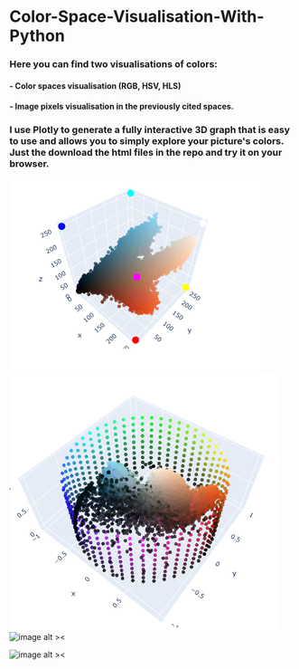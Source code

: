 # Color-Space-Visualisation-With-Python

### Here you can find two visualisations of colors:
#### - Color spaces visualisation (RGB, HSV, HLS)
#### - Image pixels visualisation in the previously cited spaces. 

### I use Plotly to generate a fully interactive 3D graph that is easy to use and allows you to simply explore your picture's colors. Just the download the html files in the repo and try it on your browser.



![image alt >](/images/rgb_screeanshot.png)
![image alt <](/images/hsv_screeanshot.png)
![image alt ><](/images/hls_screeanshot.png")

![image alt ><](/images/Namibia3.png")
